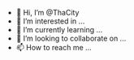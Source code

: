 - 👋 Hi, I’m @ThaCity
- 👀 I’m interested in ...
- 🌱 I’m currently learning ...
- 💞️ I’m looking to collaborate on ...
- 📫 How to reach me ...

<!---
ThaCity/ThaCity is a ✨ special ✨ repository because its `README.md` (this file) appears on your GitHub profile.
You can click the Preview link to take a look at your changes.
--->

